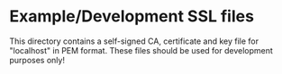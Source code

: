 # Example/Development SSL files

This directory contains a self-signed CA, certificate and key file for "localhost" in PEM format.
These files should be used for development purposes only!
